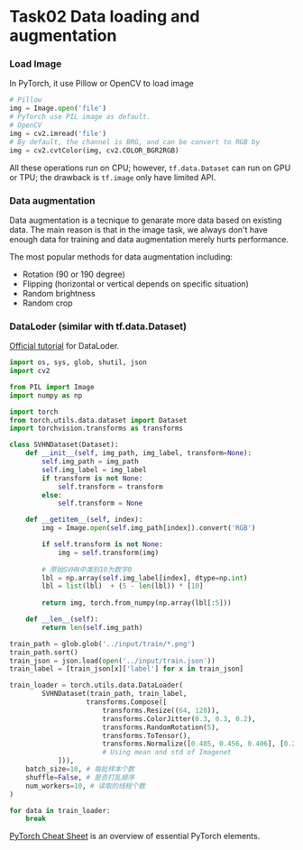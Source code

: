 # Task02 Data loading and augmentation

### Load Image
In PyTorch, it use Pillow or OpenCV to load image
```py
# Pillow
img = Image.open('file')
# PyTorch use PIL image as default.
# OpenCV
img = cv2.imread('file')
# By default, the channel is BRG, and can be convert to RGB by
img = cv2.cvtColor(img, cv2.COLOR_BGR2RGB)
```
All these operations run on CPU; however, `tf.data.Dataset` can run on GPU or TPU; the drawback is `tf.image` only have limited API.

### Data augmentation

Data augmentation is a tecnique to genarate more data based on existing data. The main reason is that in the image task, we always don't have enough data for training and data augmentation merely hurts performance. 

The most popular methods for data augmentation including:
- Rotation (90 or 190 degree)
- Flipping (horizontal or vertical depends on specific situation)
- Random brightness
- Random crop

### DataLoder (similar with tf.data.Dataset)

[Official tutorial](https://pytorch.org/tutorials/beginner/data_loading_tutorial.html) for DataLoder.

```py
import os, sys, glob, shutil, json
import cv2

from PIL import Image
import numpy as np

import torch
from torch.utils.data.dataset import Dataset
import torchvision.transforms as transforms

class SVHNDataset(Dataset):
    def __init__(self, img_path, img_label, transform=None):
        self.img_path = img_path
        self.img_label = img_label 
        if transform is not None:
            self.transform = transform
        else:
            self.transform = None

    def __getitem__(self, index):
        img = Image.open(self.img_path[index]).convert('RGB')

        if self.transform is not None:
            img = self.transform(img)
        
        # 原始SVHN中类别10为数字0
        lbl = np.array(self.img_label[index], dtype=np.int)
        lbl = list(lbl)  + (5 - len(lbl)) * [10]
        
        return img, torch.from_numpy(np.array(lbl[:5]))

    def __len__(self):
        return len(self.img_path)

train_path = glob.glob('../input/train/*.png')
train_path.sort()
train_json = json.load(open('../input/train.json'))
train_label = [train_json[x]['label'] for x in train_json]

train_loader = torch.utils.data.DataLoader(
        SVHNDataset(train_path, train_label,
                   transforms.Compose([
                       transforms.Resize((64, 128)),
                       transforms.ColorJitter(0.3, 0.3, 0.2),
                       transforms.RandomRotation(5),
                       transforms.ToTensor(),
                       transforms.Normalize([0.485, 0.456, 0.406], [0.229, 0.224, 0.225])
                       # Using mean and std of Imagenet
            ])), 
    batch_size=10, # 每批样本个数
    shuffle=False, # 是否打乱顺序
    num_workers=10, # 读取的线程个数
)

for data in train_loader:
    break
```

[PyTorch Cheat Sheet](https://pytorch.org/tutorials/beginner/ptcheat.html) is an overview of essential PyTorch elements.
